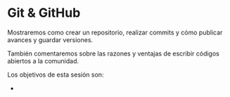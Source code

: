 # Git & GitHub 

Mostraremos como crear un repositorio, realizar commits y cómo publicar avances y guardar versiones. 

También comentaremos sobre las razones y ventajas de escribir códigos abiertos a la comunidad.

Los objetivos de esta sesión son:

- 
